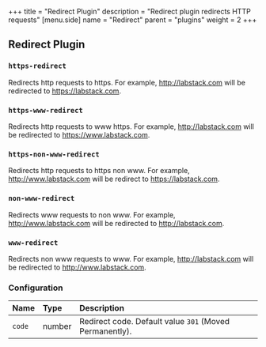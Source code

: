 +++
title = "Redirect Plugin"
description = "Redirect plugin redirects HTTP requests"
[menu.side]
  name = "Redirect"
  parent = "plugins"
  weight = 2
+++

## Redirect Plugin

### `https-redirect`

Redirects http requests to https. For example, http://labstack.com will be redirected
to https://labstack.com.

### `https-www-redirect`

Redirects http requests to www https. For example, http://labstack.com will be redirected to https://www.labstack.com.

### `https-non-www-redirect`

Redirects http requests to https non www. For example, http://www.labstack.com will
be redirect to https://labstack.com.

### `non-www-redirect`

Redirects www requests to non www. For example, http://www.labstack.com will be
redirected to http://labstack.com.

### `www-redirect`

Redirects non www requests to www.
For example, http://labstack.com will be redirected to http://www.labstack.com.

### Configuration

Name | Type | Description
:--- | :--- | :----------
`code` | number | Redirect code. Default value `301` (Moved Permanently).
